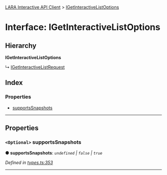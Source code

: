 [LARA Interactive API Client](../README.md) > [IGetInteractiveListOptions](../interfaces/igetinteractivelistoptions.md)

# Interface: IGetInteractiveListOptions

## Hierarchy

**IGetInteractiveListOptions**

↳  [IGetInteractiveListRequest](igetinteractivelistrequest.md)

## Index

### Properties

* [supportsSnapshots](igetinteractivelistoptions.md#supportssnapshots)

---

## Properties

<a id="supportssnapshots"></a>

### `<Optional>` supportsSnapshots

**● supportsSnapshots**: *`undefined` \| `false` \| `true`*

*Defined in [types.ts:353](../../../lara-typescript/src/interactive-api-client/types.ts#L353)*

___

